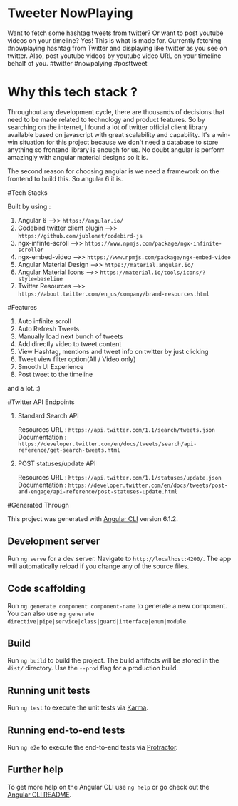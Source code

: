 # Tweeter NowPlaying

Want to fetch some hashtag tweets from twitter? Or want to post youtube videos on your timeline? Yes! This is what is made for. Currently fetching #nowplaying hashtag from Twitter and displaying like twitter as you see on twitter. Also, post youtube videos by youtube video URL on your timeline behalf of you. #twitter #nowpalying #posttweet


# Why this tech stack ?
Throughout any development cycle, there are thousands of decisions that need to be made related to technology and product features. So by searching on the internet, I found a lot of twitter official client library available based on javascript with great scalability and capability. It's a win-win situation for this project because we don't need a database to store anything so frontend library is enough for us. No doubt angular is perform amazingly with angular material designs so it is.

The second reason for choosing angular is we need a framework on the frontend to build this. So angular 6 it is.


#Tech Stacks

Built by using :

1. Angular 6    -->> `https://angular.io/`
2. Codebird twitter client plugin    -->> `https://github.com/jublonet/codebird-js`
3. ngx-infinte-scroll    -->> `https://www.npmjs.com/package/ngx-infinite-scroller`
4. ngx-embed-video    -->> `https://www.npmjs.com/package/ngx-embed-video`
5. Angular Material Design    -->> `https://material.angular.io/`
6. Angular Material Icons    -->> `https://material.io/tools/icons/?style=baseline`
7. Twitter Resources    -->> `https://about.twitter.com/en_us/company/brand-resources.html`

#Features

1. Auto infinite scroll
2. Auto Refresh Tweets
3. Manually load next bunch of tweets
4. Add directly video to tweet content
5. View Hashtag, mentions and tweet info on twitter by just clicking
6. Tweet view filter option(All / Video only)
7. Smooth UI Experience
8. Post tweet to the timeline

and a lot. :)


#Twitter API Endpoints

1. Standard Search API

    Resources URL : `https://api.twitter.com/1.1/search/tweets.json`
    Documentation : `https://developer.twitter.com/en/docs/tweets/search/api-reference/get-search-tweets.html`

2. POST statuses/update API

    Resources URL : `https://api.twitter.com/1.1/statuses/update.json`
    Documentation : `https://developer.twitter.com/en/docs/tweets/post-and-engage/api-reference/post-statuses-update.html`


#Generated Through

This project was generated with [Angular CLI](https://github.com/angular/angular-cli) version 6.1.2.

## Development server

Run `ng serve` for a dev server. Navigate to `http://localhost:4200/`. The app will automatically reload if you change any of the source files.

## Code scaffolding

Run `ng generate component component-name` to generate a new component. You can also use `ng generate directive|pipe|service|class|guard|interface|enum|module`.

## Build

Run `ng build` to build the project. The build artifacts will be stored in the `dist/` directory. Use the `--prod` flag for a production build.

## Running unit tests

Run `ng test` to execute the unit tests via [Karma](https://karma-runner.github.io).

## Running end-to-end tests

Run `ng e2e` to execute the end-to-end tests via [Protractor](http://www.protractortest.org/).

## Further help

To get more help on the Angular CLI use `ng help` or go check out the [Angular CLI README](https://github.com/angular/angular-cli/blob/master/README.md).

